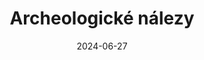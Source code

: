---
layout: layouts/non-en-archive-episode.njk
title: Archeologické nálezy
link: https://www.ceskatelevize.cz/porady/1098260856-kvarteto/424235100111005/
date: "2024-06-27"
datum: 27. 6. 2024
tv: "ČT 2"
foto: prehistoric_findings_357x206.jpg
alt: Obrázek jeskyně
perex: ČT Ostrava - Rytina na valounu | MTVA Szeged - Paleokras Úrkút | RTVS Košice - Pradávny Archeoskanzen Nižná Myšľa | TVP Kraków - Jeskyně Krakovsko-čenstochové jury
tags: czarchive
---